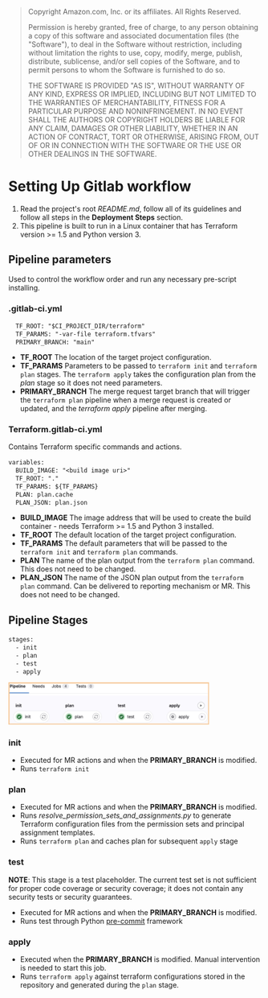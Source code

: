 <blockquote>
Copyright Amazon.com, Inc. or its affiliates. All Rights Reserved.

Permission is hereby granted, free of charge, to any person obtaining a copy of this
software and associated documentation files (the "Software"), to deal in the Software
without restriction, including without limitation the rights to use, copy, modify,
merge, publish, distribute, sublicense, and/or sell copies of the Software, and to
permit persons to whom the Software is furnished to do so.

THE SOFTWARE IS PROVIDED "AS IS", WITHOUT WARRANTY OF ANY KIND, EXPRESS OR IMPLIED,
INCLUDING BUT NOT LIMITED TO THE WARRANTIES OF MERCHANTABILITY, FITNESS FOR A
PARTICULAR PURPOSE AND NONINFRINGEMENT. IN NO EVENT SHALL THE AUTHORS OR COPYRIGHT
HOLDERS BE LIABLE FOR ANY CLAIM, DAMAGES OR OTHER LIABILITY, WHETHER IN AN ACTION
OF CONTRACT, TORT OR OTHERWISE, ARISING FROM, OUT OF OR IN CONNECTION WITH THE
SOFTWARE OR THE USE OR OTHER DEALINGS IN THE SOFTWARE.
</blockquote>

# Setting Up Gitlab workflow

1. Read the project's root *README.md*, follow all of its guidelines and follow all steps in the **Deployment Steps** section.
2. This pipeline is built to run in a Linux container that has Terraform version >= 1.5 and Python version 3.

## Pipeline parameters

Used to control the workflow order and run any necessary pre-script installing.

### .gitlab-ci.yml
```
  TF_ROOT: "$CI_PROJECT_DIR/terraform"
  TF_PARAMS: "-var-file terraform.tfvars"
  PRIMARY_BRANCH: "main"
```
* **TF_ROOT** The location of the target project configuration.
* **TF_PARAMS** Parameters to be passed to `terraform init` and `terraform plan` stages. The `terraform apply` takes the configuration plan from the *plan* stage so it does not need parameters.
* **PRIMARY_BRANCH** The merge request target branch that will trigger the `terraform plan` pipeline when a merge request is created or updated, and the *terraform apply* pipeline after merging.

### Terraform.gitlab-ci.yml

Contains Terraform specific commands and actions.

```
variables:
  BUILD_IMAGE: "<build image uri>"
  TF_ROOT: "."
  TF_PARAMS: ${TF_PARAMS}
  PLAN: plan.cache
  PLAN_JSON: plan.json
```

* **BUILD_IMAGE** The image address that will be used to create the build container - needs Terraform >= 1.5 and Python 3 installed.
* **TF_ROOT** The default location of the target project configuration.
* **TF_PARAMS** The default parameters that will be passed to the `terraform init` and `terraform plan` commands.
* **PLAN** The name of the plan output from the `terraform plan` command. This does not need to be changed.
* **PLAN_JSON** The name of the JSON plan output from the `terraform plan` command. Can be delivered to reporting mechanism or MR. This does not need to be changed.

## Pipeline Stages


```
stages:
  - init
  - plan
  - test
  - apply
```
<img src="gitlab_workflow.png" width="400">

### init

* Executed for MR actions and when the **PRIMARY_BRANCH** is modified.
* Runs `terraform init`

### plan

* Executed for MR actions and when the **PRIMARY_BRANCH** is modified.
* Runs *resolve_permission_sets_and_assignments.py* to generate Terraform configuration files from the permission sets and principal assignment templates.
* Runs `terraform plan` and caches plan for subsequent `apply` stage

### test

**NOTE**: This stage is a test placeholder. The current test set is not sufficient for proper code coverage or security coverage; it does not contain any security tests or security guarantees.

* Executed for MR actions and when the **PRIMARY_BRANCH** is modified.
* Runs test through Python [pre-commit](https://pre-commit.com/) framework

### apply
* Executed  when the **PRIMARY_BRANCH** is modified. Manual intervention is needed to start this job.
* Runs `terraform apply` against terraform configurations stored in the repository and generated during the `plan` stage.
